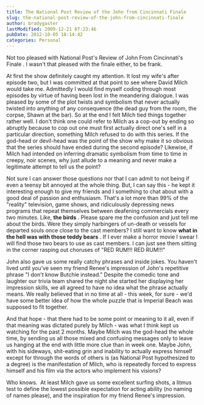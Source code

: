 ```yaml
---
title: The National Post Review of the John from Cincinnati Finale
slug: the-national-post-review-of-the-john-from-cincinnati-finale
author: bradygaster
lastModified: 2009-12-21 07:23:46
pubDate: 2012-10-05 18:14:42
categories: Personal
---
```


<p>
  Not too pleased with
  <a>National Post&apos;s Review of John From Cincinnati&apos;s Finale</a> . I wasn&apos;t that pleased with the finale either, to be frank.
</p>
<p>
  At first the show definitely caught my attention. It lost my wife&apos;s after episode two, but I was committed at that point to see where
  <a>David Milch</a>  would take me. Admittedly I would find myself coding through most episodes by virtue of having been lost in the meandering dialogue. I was pleased by some of the plot twists and symbolism that never actually twisted into anything of
  any consequence (the dead guy from the room, the corpse, Shawn at the bar). So at the end I felt Milch tied things together rather well. I don&apos;t think one could refer to Milch as a cop-out by ending so abruptly because to cop out one must first actually
  direct one&apos;s self in a particular direction, something Milch refused to do with this series. If the god-head or devil-head was the point of the show why make it so obvious that the series should have ended during the second episode? Likewise, if Milch
  had intended on inferring dramatic symbolism from time to time in creepy, noir scenes, why just allude to a meaning and never make a legitimate attempt to tell us the point?
</p>
<p>
  Not sure I can answer those questions nor that I can admit to not being if even a teensy bit annoyed at the whole thing. But, I can say this - he kept it interesting enough to give my friends and I something to chat about with a good deal of passion and
  enthusiasm. That&apos;s a lot more than 99% of the &quot;reality&quot; television, game shows, and ridiculously depressing news programs that repeat themselves between deafening commercials every two minutes. Like, <strong>the birds</strong> . Please spare me the
  confusion and just tell me about the birds. Were they simply harbingers of un-death or vessels for departed souls once close to the cast members? I still want to know <strong>what in the hell was with those teddy bears</strong> . If I ever make a horror
  movie I swear I will find those two bears to use as cast members. I can just see them sitting in the corner rasping out choruses of &quot;RED RUM!!! RED RUM!!!&quot;
</p>
<p>
  John also gave us some really catchy phrases and inside jokes. You haven&apos;t lived until you&apos;ve seen my friend Renee&apos;s impression of John&apos;s repetitive phrase &quot;I don&apos;t know Butchie instead.&quot; Despite the comedic tone and laughter our trivia team shared the
  night she started her displaying her impression skills, we all agreed to have no idea what the phrase actually means. We really believed that in no time at all - this week, for sure - we&apos;d have some better idea of how the whole puzzle that is
  <a>Imperial Beach</a>  was supposed to fit together.
</p>
<p>
  And that hope - that there had to be some point or meaning to it all, even if that meaning was dictated purely by Milch - was what I think kept us watching for the past 2 months. Maybe Milch was the god-head the whole time, by sending us all those mixed
  and confusing messages only to leave us hanging at the end with little more clue than in week one. Maybe John, with his sideways, shit-eating grin and inability to actually express himself except for through the words of others is (as National Post
  hypothesized to a degree) is the manifestation of Milch, who is repeatedly forced to express himself and his film via the actors who implement his visions?
</p>
<p>
  Who knows.&#xA0; At least Milch gave us some excellent surfing shots, a litmus test to define the lowest possible expectation for acting ability (no naming of names please), and the inspiration for my friend Renee&apos;s impression.
</p>
